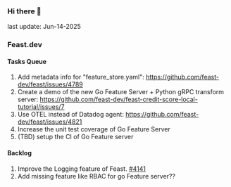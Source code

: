 <!--
**shuchu/shuchu** is a ✨ _special_ ✨ repository because its `README.md` (this file) appears on your GitHub profile.

Here are some ideas to get you started:

- 🔭 I’m currently working on ...
- 🌱 I’m currently learning ...
- 👯 I’m looking to collaborate on ...
- 🤔 I’m looking for help with ...
- 💬 Ask me about ...
- 📫 How to reach me: ...
- 😄 Pronouns: ...
- ⚡ Fun fact: ...
-->

### Hi there 👋
last update: Jun-14-2025

### Feast.dev 

#### Tasks Queue 
1. Add metadata info for "feature_store.yaml": https://github.com/feast-dev/feast/issues/4789
2. Create a demo of the new Go Feature Server + Python gRPC transform server: https://github.com/feast-dev/feast-credit-score-local-tutorial/issues/7
3. Use OTEL instead of Datadog agent: https://github.com/feast-dev/feast/issues/4821
4. Increase the unit test coverage of Go Feature Server
5. (TBD) setup the CI of Go Feature server

#### Backlog
1. Improve the Logging feature of Feast. [#4141](https://github.com/feast-dev/feast/issues/4141)
2. Add missing feature like RBAC for go Feature server??



